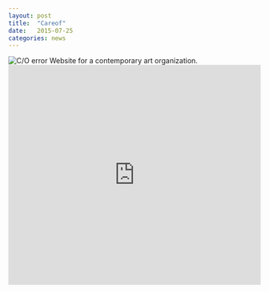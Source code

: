 ```yaml
---
layout: post
title:  "Careof"
date:   2015-07-25
categories: news
---
```


<img src="http://payload399.cargocollective.com/1/10/325579/10282961/output_UuELbY.gif" alt="C/O error">
Website for a contemporary art organization.

<br>
<iframe src="https://player.vimeo.com/video/129444260?color=e74c3c&title=0&byline=0&portrait=0" width="100%" height="440" frameborder="0" webkitallowfullscreen mozallowfullscreen allowfullscreen></iframe>
<br>
